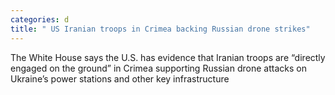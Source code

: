 ```yaml
---
categories: d
title: " US Iranian troops in Crimea backing Russian drone strikes"
---
```

The White House says the U.S. has evidence that Iranian troops are &ldquo;directly engaged on the ground&rdquo; in Crimea supporting Russian drone attacks on Ukraine&rsquo;s power stations and other key infrastructure